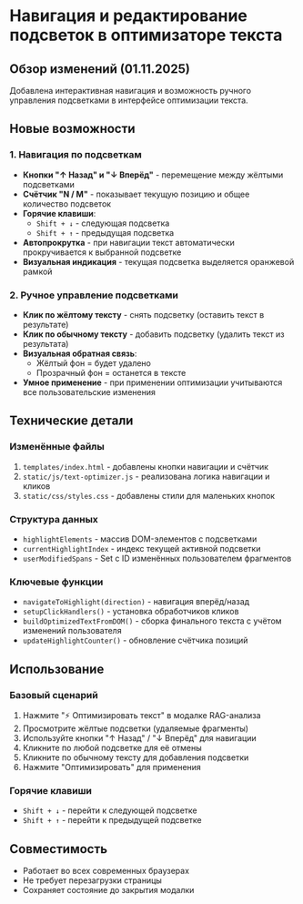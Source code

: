 # Навигация и редактирование подсветок в оптимизаторе текста

## Обзор изменений (01.11.2025)

Добавлена интерактивная навигация и возможность ручного управления подсветками в интерфейсе оптимизации текста.

## Новые возможности

### 1. Навигация по подсветкам
- **Кнопки "↑ Назад" и "↓ Вперёд"** - перемещение между жёлтыми подсветками
- **Счётчик "N / M"** - показывает текущую позицию и общее количество подсветок
- **Горячие клавиши**:
  - `Shift + ↓` - следующая подсветка
  - `Shift + ↑` - предыдущая подсветка
- **Автопрокрутка** - при навигации текст автоматически прокручивается к выбранной подсветке
- **Визуальная индикация** - текущая подсветка выделяется оранжевой рамкой

### 2. Ручное управление подсветками
- **Клик по жёлтому тексту** - снять подсветку (оставить текст в результате)
- **Клик по обычному тексту** - добавить подсветку (удалить текст из результата)
- **Визуальная обратная связь**:
  - Жёлтый фон = будет удалено
  - Прозрачный фон = останется в тексте
- **Умное применение** - при применении оптимизации учитываются все пользовательские изменения

## Технические детали

### Изменённые файлы
1. `templates/index.html` - добавлены кнопки навигации и счётчик
2. `static/js/text-optimizer.js` - реализована логика навигации и кликов
3. `static/css/styles.css` - добавлены стили для маленьких кнопок

### Структура данных
- `highlightElements` - массив DOM-элементов с подсветками
- `currentHighlightIndex` - индекс текущей активной подсветки
- `userModifiedSpans` - Set с ID изменённых пользователем фрагментов

### Ключевые функции
- `navigateToHighlight(direction)` - навигация вперёд/назад
- `setupClickHandlers()` - установка обработчиков кликов
- `buildOptimizedTextFromDOM()` - сборка финального текста с учётом изменений пользователя
- `updateHighlightCounter()` - обновление счётчика позиций

## Использование

### Базовый сценарий
1. Нажмите "⚡ Оптимизировать текст" в модалке RAG-анализа
2. Просмотрите жёлтые подсветки (удаляемые фрагменты)
3. Используйте кнопки "↑ Назад" / "↓ Вперёд" для навигации
4. Кликните по любой подсветке для её отмены
5. Кликните по обычному тексту для добавления подсветки
6. Нажмите "Оптимизировать" для применения

### Горячие клавиши
- `Shift + ↓` - перейти к следующей подсветке
- `Shift + ↑` - перейти к предыдущей подсветке

## Совместимость
- Работает во всех современных браузерах
- Не требует перезагрузки страницы
- Сохраняет состояние до закрытия модалки
